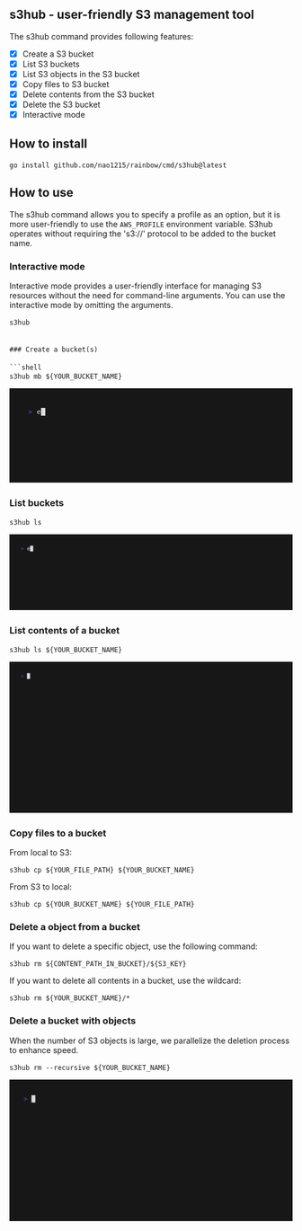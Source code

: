 ## s3hub - user-friendly S3 management tool
The s3hub command provides following features:
- [x] Create a S3 bucket
- [x] List S3 buckets
- [x] List S3 objects in the S3 bucket
- [x] Copy files to S3 bucket
- [x] Delete contents from the S3 bucket
- [x] Delete the S3 bucket
- [x] Interactive mode
  
## How to install
```shell
go install github.com/nao1215/rainbow/cmd/s3hub@latest
```

## How to use
The s3hub command allows you to specify a profile as an option, but it is more user-friendly to use the `AWS_PROFILE` environment variable. S3hub operates without requiring the 's3://' protocol to be added to the bucket name.

### Interactive mode
Interactive mode provides a user-friendly interface for managing S3 resources without the need for command-line arguments. 
You can use the interactive mode by omitting the arguments.
```shell
s3hub


### Create a bucket(s)

```shell
s3hub mb ${YOUR_BUCKET_NAME}
```

![create_bucket](../img/s3hub-mb.gif)


### List buckets
```shell
s3hub ls
```

![ls_bucket](../img/s3hub-ls.gif)

### List contents of a bucket
```shell
s3hub ls ${YOUR_BUCKET_NAME}
```

![ls_bucket_objects](../img/s3hub-ls-objects.gif)


### Copy files to a bucket
From local to S3:
```shell
s3hub cp ${YOUR_FILE_PATH} ${YOUR_BUCKET_NAME}
```

From S3 to local:
```shell
s3hub cp ${YOUR_BUCKET_NAME} ${YOUR_FILE_PATH}
```

### Delete a object from a bucket
If you want to delete a specific object, use the following command:
```shell
s3hub rm ${CONTENT_PATH_IN_BUCKET}/${S3_KEY}
```

If you want to delete all contents in a bucket, use the wildcard:
```shell
s3hub rm ${YOUR_BUCKET_NAME}/*
```

### Delete a bucket with objects
When the number of S3 objects is large, we parallelize the deletion process to enhance speed.
```shell
s3hub rm --recursive ${YOUR_BUCKET_NAME}
```

![delete_bucket](../img/s3hub-rm-all.gif)
